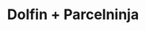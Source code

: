 ---
title: "Dolfin + Parcelninja"
seoTitle: "Dolfin Parcelninja Integration"
seoDescription: "Integrate Dolfin with Parcelninja, and you'll be able to automate logistics, simplify the ordering process and save time - and money. Find out more about how a Dolfin Parcelninja Integration can help your business."
lead: "Let Stock2Shop send fulfillment notifications to Parcelninja once an order has been successfully created in Dolfin. Here’s how we can help you streamline your workflow."
type: "source-fulfillment"
source: "dolfin"
fulfillment: "parcelninja"
image: "/images/sap-shopify.png"
imageAlt: source_name logo
tags: []
---